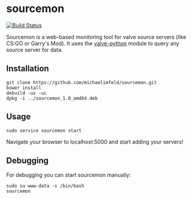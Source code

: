 # sourcemon

[![Build Status](https://travis-ci.org/michaelimfeld/sourcemon.svg?branch=master)](https://travis-ci.org/michaelimfeld/sourcemon)

Sourcemon is a web-based monitoring tool for valve source servers (like CS:GO or Garry's Mod). It uses the [valve-python](https://github.com/Holiverh/python-valve) module to query any source server for data.

## Installation

    git clone https://github.com/michaelimfeld/sourcemon.git
    bower install
    debuild -us -uc
    dpkg -i ../sourcemon_1.0_amd64.deb

## Usage

    sudo service sourcemon start

Navigate your browser to localhost:5000 and start adding your servers!

## Debugging

For debugging you can start sourcemon manually:

    sudo su www-data -s /bin/bash
    sourcemon
